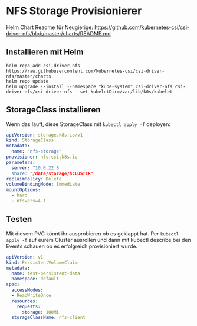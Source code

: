 # NFS Storage Provisionierer

Helm Chart Readme für Neugierige: https://github.com/kubernetes-csi/csi-driver-nfs/blob/master/charts/README.md

## Installieren mit Helm

```shell
helm repo add csi-driver-nfs https://raw.githubusercontent.com/kubernetes-csi/csi-driver-nfs/master/charts
helm repo update
helm upgrade --install --namespace "kube-system" csi-driver-nfs csi-driver-nfs/csi-driver-nfs --set kubeletDir=/var/lib/k0s/kubelet
```

## StorageClass installieren

Wenn das läuft, diese StorageClass mit `kubectl apply -f` deployen:

```yaml
apiVersion: storage.k8s.io/v1
kind: StorageClass
metadata:
  name: "nfs-storage"
provisioner: nfs.csi.k8s.io
parameters:
  server: "10.0.22.8
  share: "/data/storage/$CLUSTER"
reclaimPolicy: Delete
volumeBindingMode: Immediate
mountOptions:
  - hard
  - nfsvers=4.1
```

## Testen

Mit diesem PVC könnt ihr ausprobieren ob es geklappt hat. Per `kubectl apply -f` auf eurem Cluster ausrollen und dann mit kubectl describe bei den Events schauen ob es erfolgreich provisioniert wurde.


```yaml
apiVersion: v1
kind: PersistentVolumeClaim
metadata:
  name: test-persistent-data
  namespace: default
spec:
  accessModes:
  - ReadWriteOnce
  resources:
    requests:
      storage: 100Mi
  storageClassName: nfs-client
```